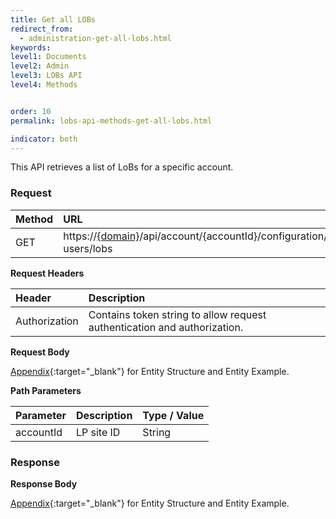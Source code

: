 ```yaml
---
title: Get all LOBs
redirect_from:
  - administration-get-all-lobs.html
keywords:
level1: Documents
level2: Admin
level3: LOBs API
level4: Methods


order: 10
permalink: lobs-api-methods-get-all-lobs.html

indicator: both
---
```


This API retrieves a list of LoBs for a specific account.

### Request

 |Method           |        URL |
 |:-------          |       :------     |
| GET | https://[{domain}](https://developers.liveperson.com/agent-domain-domain-api.html)/api/account/{accountId}/configuration/le-users/lobs |

**Request Headers**

 |Header      |             Description |
| :-------       |          :------     |
 |Authorization | Contains token string to allow request authentication and authorization. |

**Request Body**

[Appendix](administration-lobs-appendix.html){:target="_blank"} for Entity Structure and Entity Example.

**Path Parameters**

| Parameter   |  Description   |   Type / Value  |              
 |:---------- |  :------------- |  :-------------  |            
| accountId |    LP site ID    |   String  |

### Response

**Response Body**

[Appendix](administration-lobs-appendix.html){:target="_blank"} for Entity Structure and Entity Example.
